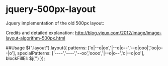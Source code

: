 jquery-500px-layout
===================

Jquery implementation of the old 500px layout:

Credits and detailed explanation:
http://blog.vjeux.com/2012/image/image-layout-algorithm-500px.html

##Usage
  $(".layout").layout({
    patterns: ['o|--o|oo','|--o|o--','--o|ooo|','oo|o--|o'],
    specialPatterns: ['----','----','--oo','oooo','|--o|o--','o|--o|oo'],
        blockFillEl: $j('<i class="fill"></i>')
  });